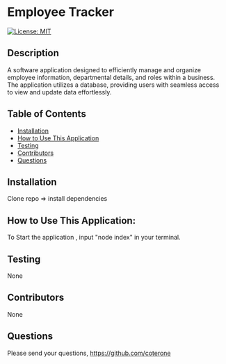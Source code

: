 # Employee Tracker 
[![License: MIT](https://img.shields.io/badge/License-MIT-yellow.svg)](https://opensource.org/licenses/MIT)
## Description
A software application designed to efficiently manage and organize employee information, departmental details, and roles within a business. The application utilizes a database, providing users with seamless access to view and update data effortlessly.
## Table of Contents
* [Installation](#installation)
* [How to Use This Application](#HowtoUseThisApplication)
* [Testing](#testing)
* [Contributors](#contributors)
* [Questions](#questions)

## Installation
Clone repo => install dependencies 

## How to Use This Application:
To Start the application , input "node index" in your terminal.

## Testing
None

## Contributors
None


## Questions
Please send your questions, https://github.com/coterone